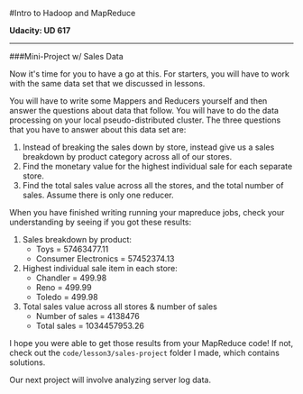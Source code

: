 #Intro to Hadoop and MapReduce

**Udacity: UD 617**

---

###Mini-Project w/ Sales Data

Now it's time for you to have a go at this. For starters, you will have to work with the same data set that we discussed in lessons. 

You will have to write some Mappers and Reducers yourself and then answer the questions about data that follow. You will have to do the data processing on your local pseudo-distributed cluster. The three questions that you have to answer about this data set are:

1. Instead of breaking the sales down by store, instead give us a sales breakdown by product category across all of our stores.
2. Find the monetary value for the highest individual sale for each separate store.
3. Find the total sales value across all the stores, and the total number of sales. Assume there is only one reducer.

When you have finished writing running your mapreduce jobs, check your understanding by seeing if you got these results:

1. Sales breakdown by product:
    * Toys = 57463477.11
    * Consumer Electronics = 57452374.13
2. Highest individual sale item in each store:
    * Chandler = 499.98
    * Reno = 499.99
    * Toledo = 499.98
3. Total sales value across all stores & number of sales
    * Number of sales = 4138476
    * Total sales = 1034457953.26

I hope you were able to get those results from your MapReduce code! If not, check out the `code/lesson3/sales-project` folder I made, which contains solutions.

Our next project will involve analyzing server log data.